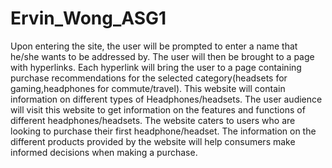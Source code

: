 # Ervin_Wong_ASG1
 Upon entering the site, the user will be prompted to enter a name that he/she wants to be addressed by.
 The user will then be brought to a page with hyperlinks. Each hyperlink will bring the user to a page containing purchase recommendations for the selected category(headsets for gaming,headphones for commute/travel).
 This website will contain information on different types of Headphones/headsets.
 The user audience will visit this website to get information on the features and functions of different headphones/headsets.
 The website caters to users who are looking to purchase their first headphone/headset. The information on the different products provided by the website will help consumers make informed decisions when making a purchase.
